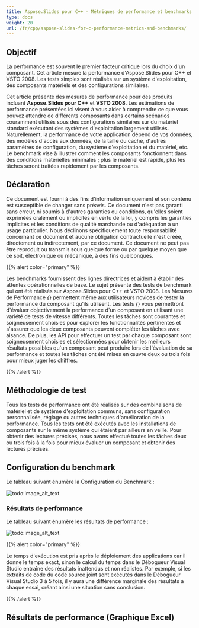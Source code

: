 ```yaml
---
title: Aspose.Slides pour C++ - Métriques de performance et benchmarks
type: docs
weight: 20
url: /fr/cpp/aspose-slides-for-c-performance-metrics-and-benchmarks/
---
```


## **Objectif**
La performance est souvent le premier facteur critique lors du choix d'un composant. Cet article mesure la performance d'Aspose.Slides pour C++ et VSTO 2008. Les tests simples sont réalisés sur un système d'exploitation, des composants matériels et des configurations similaires. 

Cet article présente des mesures de performance pour des produits incluant **Aspose.Slides pour C++** et **VSTO 2008**. Les estimations de performance présentées ici visent à vous aider à comprendre ce que vous pouvez attendre de différents composants dans certains scénarios couramment utilisés sous des configurations similaires sur du matériel standard exécutant des systèmes d'exploitation largement utilisés. Naturellement, la performance de votre application dépend de vos données, des modèles d'accès aux données, de la taille du cache, d'autres paramètres de configuration, du système d'exploitation et du matériel, etc. Le benchmark vise à illustrer comment les composants fonctionnent dans des conditions matérielles minimales ; plus le matériel est rapide, plus les tâches seront traitées rapidement par les composants. 
## **Déclaration**
Ce document est fourni à des fins d'information uniquement et son contenu est susceptible de changer sans préavis. Ce document n'est pas garanti sans erreur, ni soumis à d'autres garanties ou conditions, qu'elles soient exprimées oralement ou implicites en vertu de la loi, y compris les garanties implicites et les conditions de qualité marchande ou d'adéquation à un usage particulier. Nous déclinons spécifiquement toute responsabilité concernant ce document et aucune obligation contractuelle n'est créée, directement ou indirectement, par ce document. Ce document ne peut pas être reproduit ou transmis sous quelque forme ou par quelque moyen que ce soit, électronique ou mécanique, à des fins quelconques. 

{{% alert color="primary" %}} 

Les benchmarks fournissent des lignes directrices et aident à établir des attentes opérationnelles de base. Le sujet présente des tests de benchmark qui ont été réalisés sur Aspose.Slides pour C++ et VSTO 2008. Les Mesures de Performance *{*} permettent même aux utilisateurs novices de tester la performance du composant qu'ils utilisent. Les tests *{*} vous permettront d'évaluer objectivement la performance d'un composant en utilisant une variété de tests de vitesse différents. Toutes les tâches sont courantes et soigneusement choisies pour explorer les fonctionnalités pertinentes et s'assurer que les deux composants peuvent compléter les tâches avec aisance. De plus, les API pour effectuer un test par chaque composant sont soigneusement choisies et sélectionnées pour obtenir les meilleurs résultats possibles qu'un composant peut produire lors de l'évaluation de sa performance et toutes les tâches ont été mises en œuvre deux ou trois fois pour mieux juger les chiffres. 

{{% /alert %}} 
## **Méthodologie de test**
Tous les tests de performance ont été réalisés sur des combinaisons de matériel et de système d'exploitation communs, sans configuration personnalisée, réglage ou autres techniques d'amélioration de la performance. Tous les tests ont été exécutés avec les installations de composants sur le même système qui étaient par ailleurs en veille. Pour obtenir des lectures précises, nous avons effectué toutes les tâches deux ou trois fois à la fois pour mieux évaluer un composant et obtenir des lectures précises. 
## **Configuration du benchmark**
Le tableau suivant énumère la Configuration du Benchmark : 

![todo:image_alt_text](/plugins/servlet/confluence/placeholder/unknown-attachment)
### **Résultats de performance**
Le tableau suivant énumère les résultats de performance : 

![todo:image_alt_text](/plugins/servlet/confluence/placeholder/unknown-attachment)

{{% alert color="primary" %}} 

Le temps d'exécution est pris après le déploiement des applications car il donne le temps exact, sinon le calcul du temps dans le Débogueur Visual Studio entraîne des résultats inattendus et non réalistes. Par exemple, si les extraits de code du code source joint sont exécutés dans le Débogueur Visual Studio 3 à 5 fois, il y aura une différence marginale des résultats à chaque essai, créant ainsi une situation sans conclusion. 

{{% /alert %}} 
## **Résultats de performance (Graphique Excel)**